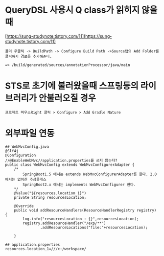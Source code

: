 # QueryDSL 사용시 Q class가 읽히지 않을 때 
[https://sung-studynote.tistory.com/11](https://sung-studynote.tistory.com/11)

```
폴더 우클릭 -> BuildPath -> Configure Build Path ->Source탭의 Add Folder를 클릭해서 경로를 추가해준다.

=> /build/generated/sources/annotationProcessor/java/main
```


# STS로 초기에 불러왔을때 스프링등의 라이브러리가 안불러오질 경우
```
프로젝트 마우스Right 클릭 > Configure > Add Gradle Nature
```

# 외부파일 연동 
```
## WebMvcConfig.java
@Slf4j
@Configuration
//@EnableWebMvc//application.properties를 쓰지 않는다?
public class WebMvcConfig extends WebMvcConfigurerAdapter {
    /*
        SpringBoot1.5 에서는 extends WebMvcConfigurerAdapter를 한다. 2.0에서는 없어진 추상클래스
        SpringBoot2.x 에서는 implements WebMvcConfigurer 한다.
    */
    @Value("${resources.location_1}")
    private String resourcesLocation;

    @Override
    public void addResourceHandlers(ResourceHandlerRegistry registry) {
        log.info("resourcesLocation : {}",resourcesLocation);
        registry.addResourceHandler("/exp/**")
                .addResourceLocations("file:"+resourcesLocation);

    }
```

```
## application.properties
resources.location_1=///c:/workspace/
```